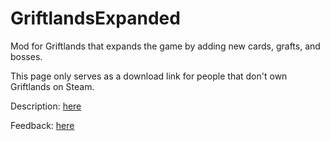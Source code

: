 # GriftlandsExpanded

Mod for Griftlands that expands the game by adding new cards, grafts, and bosses.

This page only serves as a download link for people that don't own Griftlands on Steam.

Description: [here](https://steamcommunity.com/sharedfiles/filedetails/?id=2230568353)

Feedback: [here](https://forums.kleientertainment.com/forums/topic/116914-early-mod-support/)
